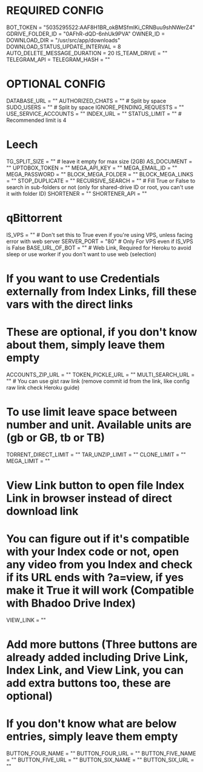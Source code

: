 # REQUIRED CONFIG
BOT_TOKEN = "5035295522:AAF8H1BR_okBMSfmlKi_CRNBuu9shNWerZ4"
GDRIVE_FOLDER_ID = "0AFhR-dQD-6nhUk9PVA"
OWNER_ID =
DOWNLOAD_DIR = "/usr/src/app/downloads"
DOWNLOAD_STATUS_UPDATE_INTERVAL = 8
AUTO_DELETE_MESSAGE_DURATION = 20
IS_TEAM_DRIVE = ""
TELEGRAM_API = 
TELEGRAM_HASH = ""
# OPTIONAL CONFIG
DATABASE_URL = ""
AUTHORIZED_CHATS = ""  # Split by space
SUDO_USERS = ""  # Split by space
IGNORE_PENDING_REQUESTS = ""
USE_SERVICE_ACCOUNTS = ""
INDEX_URL = ""
STATUS_LIMIT = ""  # Recommended limit is 4
# Leech
TG_SPLIT_SIZE = ""  # leave it empty for max size (2GB)
AS_DOCUMENT = ""
UPTOBOX_TOKEN = ""
MEGA_API_KEY = ""
MEGA_EMAIL_ID = ""
MEGA_PASSWORD = ""
BLOCK_MEGA_FOLDER = "" 
BLOCK_MEGA_LINKS = ""
STOP_DUPLICATE = ""
RECURSIVE_SEARCH = ""  # Fill True or False to search in sub-folders or not (only for shared-drive ID or root, you can't use it with folder ID)
SHORTENER = ""
SHORTENER_API = ""
# qBittorrent
IS_VPS = ""  # Don't set this to True even if you're using VPS, unless facing error with web server
SERVER_PORT = "80"  # Only For VPS even if IS_VPS is False
BASE_URL_OF_BOT = ""  # Web Link, Required for Heroku to avoid sleep or use worker if you don't want to use web (selection)
# If you want to use Credentials externally from Index Links, fill these vars with the direct links
# These are optional, if you don't know about them, simply leave them empty
ACCOUNTS_ZIP_URL = ""
TOKEN_PICKLE_URL = ""
MULTI_SEARCH_URL = ""  # You can use gist raw link (remove commit id from the link, like config raw link check Heroku guide)
# To use limit leave space between number and unit. Available units are (gb or GB, tb or TB)
TORRENT_DIRECT_LIMIT = ""
TAR_UNZIP_LIMIT = ""
CLONE_LIMIT = ""  
MEGA_LIMIT = ""
# View Link button to open file Index Link in browser instead of direct download link
# You can figure out if it's compatible with your Index code or not, open any video from you Index and check if its URL ends with ?a=view, if yes make it True it will work (Compatible with Bhadoo Drive Index)
VIEW_LINK = ""
# Add more buttons (Three buttons are already added including Drive Link, Index Link, and View Link, you can add extra buttons too, these are optional)
# If you don't know what are below entries, simply leave them empty
BUTTON_FOUR_NAME = ""
BUTTON_FOUR_URL = ""
BUTTON_FIVE_NAME = ""
BUTTON_FIVE_URL = ""
BUTTON_SIX_NAME = ""
BUTTON_SIX_URL = ""

